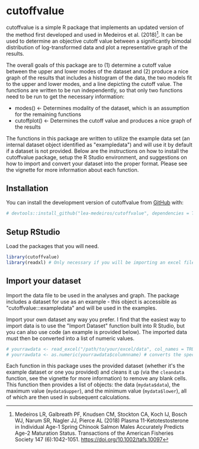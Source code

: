 
# cutoffvalue

cutoffvalue is a simple R package that implements an updated version of the method first developed and used in Medeiros et al. (2018)[^1]. It can be used to determine an objective cutoff value between a significantly bimodal distribution of log-transformed data and plot a representative graph of the results.

The overall goals of this package are to (1) determine a cutoff value between the upper and lower modes of the dataset and (2) produce a nice graph of the results that includes a histogram of the data, the two models fit to the upper and lower modes, and a line depicting the cutoff value. The functions are written to be run independently, so that only two functions need to be run to get the necessary information:

- modes() <- Determines modality of the dataset, which is an assumption for the remaining functions
- cutoffplot() <- Determines the cutoff value and produces a nice graph of the results

The functions in this package are written to utilize the example data set (an internal dataset object identified as "exampledata") and will use it by default if a dataset is not provided. Below are the instructions on how to install the cutoffvalue package, setup the R Studio environment, and suggestions on how to import and convert your dataset into the proper format. Please see the vignette for more information about each function.

## Installation

You can install the development version of cutoffvalue from [GitHub](https://github.com/lea-medeiros/cutoffvalue.git) with:


``` r
# devtools::install_github("lea-medeiros/cutoffvalue", dependencies = TRUE, build_vignettes = TRUE)
```


## Setup RStudio

Load the packages that you will need.


``` r
library(cutoffvalue)
library(readxl) # Only necessary if you will be importing an excel file (see below)
```


## Import your dataset

Import the data file to be used in the analyses and graph. The package includes a dataset for use as an example - this object is accessible as "cutoffvalue:::exampledata" and will be used in the examples.

Import your own dataset any way you prefer. I find that the easiest way to import data is to use the "Import Dataset" function built into R Studio, but you can also use code (an example is provided below). The imported data must then be converted into a list of numeric values.


``` r
# yourrawdata <- read_excel("/path/to/your/excel/data", col_names = TRUE) # Imports the data as a dataframe with first row as column names
# yourrawdata <- as.numeric(yourrawdata$columnname) # converts the specified column to a numeric list of values
```

Each function in this package uses the provided dataset (whether it's the example dataset or one you provided) and cleans it up (via the `cleandata` function, see the vignette for more information) to remove any blank cells. This function then provides a list of objects: the data (`mydata$data`), the maximum value (`mydata$upper`), and the minimum value (`mydata$lower`), all of which are then used in subsequent calculations.

[^1]: Medeiros LR, Galbreath PF, Knudsen CM, Stockton CA, Koch IJ, Bosch WJ, Narum SR, Nagler JJ, Pierce AL (2018) Plasma 11-Ketotestosterone in   Individual Age-1 Spring Chinook Salmon Males Accurately Predicts Age-2 Maturation Status. Transactions of the American Fisheries Society 147   (6):1042-1051. https://doi.org/10.1002/tafs.10097
